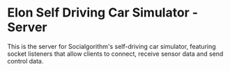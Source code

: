 # Elon Self Driving Car Simulator - Server

This is the server for Socialgorithm's self-driving car simulator, featuring socket listeners that allow clients to connect, receive sensor data and send control data.
